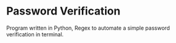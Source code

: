 # Password Verification
Program written in Python, Regex to automate a simple password verification in terminal.
